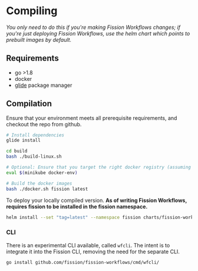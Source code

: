 # Compiling

*You only need to do this if you're making Fission Workflows changes; if you're
just deploying Fission Workflows, use the helm chart which points to prebuilt
images by default.*

## Requirements
- go >1.8
- docker
- [glide](http://glide.sh/) package manager

## Compilation
Ensure that your environment meets all prerequisite requirements, and checkout the repo from github.

```bash
# Install dependencies
glide install

cd build
bash ./build-linux.sh

# Optional: Ensure that you target the right docker registry (assuming minikube)
eval $(minikube docker-env)

# Build the docker images
bash ./docker.sh fission latest
```

To deploy your locally compiled version. **As of writing Fission Workflows, requires fission to be installed 
in the fission namespace.**
```bash
helm install --set "tag=latest" --namespace fission charts/fission-workflows
```

### CLI
There is an experimental CLI available, called `wfcli`.
The intent is to integrate it into the Fission CLI, removing the need for the separate CLI.
```bash
go install github.com/fission/fission-workflows/cmd/wfcli/
```
